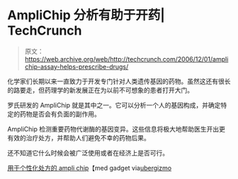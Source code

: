 # AmpliChip 分析有助于开药| TechCrunch

> 原文：<https://web.archive.org/web/http://techcrunch.com/2006/12/01/amplichip-assay-helps-prescribe-drugs/>

化学家们长期以来一直致力于开发专门针对人类遗传基因的药物。虽然这还有很长的路要走，但药理学的新发展正在为以前不可想象的患者打开大门。

罗氏研发的 AmpliChip 就是其中之一。它可以分析一个人的基因构成，并确定特定的药物是否会有负面的副作用。

AmpliChip 检测重要药物代谢酶的基因变异。这些信息将极大地帮助医生开出更有效的治疗处方，并帮助人们避免不幸的药物后果。

还不知道它什么时候会被广泛使用或者在经济上是否可行。

[用于个性化处方的 ampli chip](https://web.archive.org/web/20150918230750/http://www.medgadget.com/archives/2006/11/amplichip_for_p.html)【med gadget via[ubergizmo](https://web.archive.org/web/20150918230750/http://www.ubergizmo.com/15/archives/2006/11/amplichip_makes_prescriptions_personal.html)